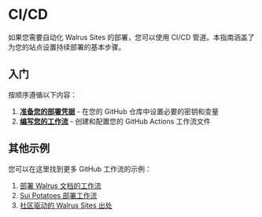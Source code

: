 # CI/CD

如果您需要自动化 Walrus Sites 的部署，您可以使用 CI/CD 管道。本指南涵盖了为您的站点设置持续部署的基本步骤。

## 入门

按顺序遵循以下内容：

1. **[准备您的部署凭据](./ci-cd-gh-secrets-vars_zh.md)** - 在您的 GitHub 仓库中设置必要的密钥和变量
1. **[编写您的工作流](./ci-cd-gh-workflow_zh.md)** - 创建和配置您的 GitHub Actions 工作流文件

## 其他示例

您可以在这里找到更多 GitHub 工作流的示例：

1. [部署 Walrus 文档的工作流](https://github.com/MystenLabs/walrus/blob/main/.github/workflows/publish-docs.yaml)
1. [Sui Potatoes 部署工作流](https://github.com/sui-potatoes/app/blob/main/.github/workflows/walrus.yml)
1. [社区驱动的 Walrus Sites 出处](https://github.com/zktx-io/walrus-sites-provenance)